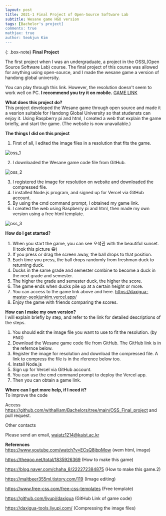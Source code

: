 ```yaml
---
layout: post
title: 2021-1 Final Project of Open-Source Software Lab
subtitle: Wesane game HGU version
tags: [Bachelor's project]
comments: true
mathjax: true
author: Seokjun Kim
---
```


{: .box-note}
**Final Project**

The first project when I was an undergraduate, a project in the OSSL(Open Source Software Lab) course. The final project of this course was allowed for anything using open-source, and I made the wesane game a version of handong global university.

You can play through this link. However, the resolution doesn't seem to work well on PC. **I recommend you try it on mobile.** [GAME LINK](https://daxigua-master-seokjunkim.vercel.app/)

**What does this project do?**
<br>
This project developed the Wesane game through open source and made it a vesrion suitable for Handong Global University so that studensts can enjoy it. Using Raspberry pi and html, I created a web that explain the game briefly, and start the game. (The website is now unavailable.)

**The things I did on this project**
1. First of all, I edited the image files in a resolution that fits the game.

![oss_1](https://withalliam.github.io/assets/img/oss_1.png)

2. I downloaded the Wesane game code file from GitHub.

![oss_2](https://withalliam.github.io/assets/img/oss_2.png)

3. I registered the image for resolution on website and downloaded the compressed file.
4. I installed Node.js program, and signed up for Vercel via GitHub account.
5. By using the cmd command prompt, I obtained my game link.
6. I created the web using Raspberry pi and html, then made my own version using a free html template.

![oss_3](https://withalliam.github.io/assets/img/oss_3.png)

**How do I get started?**

1. When you start the game, you can see 오석관 with the beautiful sunset. (I took this picture 😀)
2. If you press or drag the screen away, the ball drops to that position.
3. Each time you press, the ball drops randomly from freshman duck to returning duck.
4. Ducks in the same grade and semester combine to become a duck in the next grade and semester.
5. The higher the grade and semester duck, the higher the score.
6. The game ends when ducks pile up at a certain height or more.
7. You can access to the game link above and here. https://daxigua-master-seokjunkim.vercel.app/
8. Enjoy the game with friends comparing the scores.

**How can I make my own version?**
<br>
I will explain briefly by step, and refer to the link for detailed descriptions of the steps.

1. You should edit the image file you want to use to fit the resolution. (by PNG)
2. Download the Wesane game code file from GitHub. The GitHub link is in the refernce below.
3. Register the image for resolution and download the compressed file. A link to compress the file is in the rference below too.
4. Install Node.js
5. Sign up for Vercel via GitHub account.
6. You can use the cmd command prompt to deploy the Vercel app.
7. Then you can obtain a game link.

**Where can I get more help, if I need it?**
<br>
To improve the code

Access https://github.com/withalliam/Bachelors/tree/main/OSS_Final_project and pull request.

Other contacts

Please send an email, waiatz1214@kaist.ac.kr

**References**
<br>
https://www.youtube.com/watch?v=ECsQ8jbpMow (wem html, image)

https://theqoo.net/total/1835926369 (How to make this game)

https://blog.naver.com/chaha_8/222272384875 (How to make this game.2)

https://maltbeer355ml.tistory.com/119 (Image editing)

https://www.free-css.com/free-css-templates (Free template)

https://github.com/liyupi/daxigua (GitHub Link of game code)

https://daxigua-tools.liyupi.com/ (Compressing the image files)